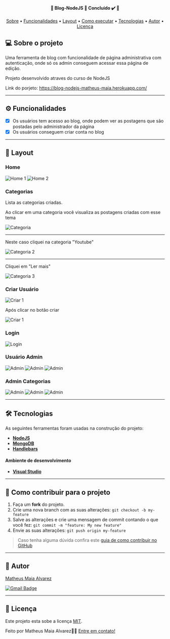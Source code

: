 <h4 align="center"> 
	🚧  Blog-NodeJS 🚀 Concluído ✔️ 🚧
</h4>

<p align="center">
 <a href="#-sobre-o-projeto">Sobre</a> •
 <a href="#-Funcionalidades">Funcionalidades</a> •
 <a href="#-layout">Layout</a> • 
 <a href="#-como-executar-o-projeto">Como executar</a> • 
 <a href="#-tecnologias">Tecnologias</a> • 
 <a href="#-autor">Autor</a> • 
 <a href="#user-content--licença">Licença</a>
</p>

## 💻 Sobre o projeto

Uma ferramenta de blog com funcionalidade de página administrativa com autenticação, onde só os admin conseguem acessar essa página de edição.

Projeto desenvolvido atraves do curso de NodeJS

Link do porjeto: https://blog-nodejs-matheus-maia.herokuapp.com/

---

## ⚙️ Funcionalidades

- [x] Os usuários tem acesso ao blog, onde podem ver as postagens que são postadas pelo administrador da página
- [x] Os usuários conseguem criar conta no blog

---

## 🎨 Layout

### Home
![Home 1](https://github.com/MatheusAlvarez/Blog-NodeJS/blob/main/_assets/01-Home.png)
![Home 2](https://github.com/MatheusAlvarez/Blog-NodeJS/blob/main/_assets/02-Home.png)

### Categorias
Lista as categorias criadas.

Ao clicar em uma categoria você visualiza as postagens criadas com esse tema

![Categoria](https://github.com/MatheusAlvarez/Blog-NodeJS/blob/main/_assets/03-Categorias.png)

<hr>

Neste caso cliquei na categoria "Youtube"

![Categoria 2](https://github.com/MatheusAlvarez/Blog-NodeJS/blob/main/_assets/04-Categoria-selecionada.png)

<hr>

Cliquei em "Ler mais"

![Categoria 3](https://github.com/MatheusAlvarez/Blog-NodeJS/blob/main/_assets/04-Categoria-ler-mais.png)

### Criar Usuário

![Criar 1](https://github.com/MatheusAlvarez/Blog-NodeJS/blob/main/_assets/05-criar-conta.png)

Após clicar no botão criar

![Criar 1](https://github.com/MatheusAlvarez/Blog-NodeJS/blob/main/_assets/05-conta-criada.png)

### Login

![Login](https://github.com/MatheusAlvarez/Blog-NodeJS/blob/main/_assets/06-login.png)

### Usuário Admin

![Admin](https://github.com/MatheusAlvarez/Blog-NodeJS/blob/main/_assets/07-admin.png)
![Admin](https://github.com/MatheusAlvarez/Blog-NodeJS/blob/main/_assets/07-admin-novo.png)
![Admin](https://github.com/MatheusAlvarez/Blog-NodeJS/blob/main/_assets/07-admin-editar.png)

### Admin Categorias

![Admin](https://github.com/MatheusAlvarez/Blog-NodeJS/blob/main/_assets/08-admin-categoria.png)
![Admin](https://github.com/MatheusAlvarez/Blog-NodeJS/blob/main/_assets/08-admin-categoria-add.png)
![Admin](https://github.com/MatheusAlvarez/Blog-NodeJS/blob/main/_assets/08-admin-categoria-edit.png)

---

## 🛠 Tecnologias

As seguintes ferramentas foram usadas na construção do projeto:

-   **[NodeJS](https://nodejs.org)**
-   **[MongoDB](https://mongodb.com)**
-   **[Handlebars](https://handlebarsjs.com)**


#### **Ambiente de desenvolvimento**

-   **[Visual Studio](https://visualstudio.microsoft.com)**

---

## 💪 Como contribuir para o projeto

1. Faça um **fork** do projeto.
2. Crie uma nova branch com as suas alterações: `git checkout -b my-feature`
3. Salve as alterações e crie uma mensagem de commit contando o que você fez: `git commit -m "feature: My new feature"`
4. Envie as suas alterações: `git push origin my-feature`
> Caso tenha alguma dúvida confira este [guia de como contribuir no GitHub](./CONTRIBUTING.md)

---

## 🦸 Autor

<a href="https://br.linkedin.com/in/matheus-maia-alvarez-">
Matheus Maia Alvarez</a>
 <br />
 
[![Gmail Badge](https://img.shields.io/badge/-mthalvarez2005@gmail.com-c14438?style=flat-square&logo=Gmail&logoColor=white&link=mailto:mthalvarez2005@gmail.com)](mailto:mthalvarez2005@gmail.com)

---

## 📝 Licença

Este projeto esta sobe a licença [MIT](./LICENSE).

Feito por Matheus Maia Alvarez👋🏽 [Entre em contato!](https://br.linkedin.com/in/matheus-maia-alvarez-)
